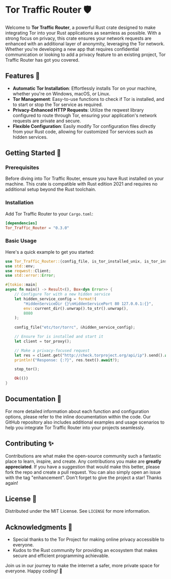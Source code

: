 # Tor Traffic Router 🛡️

Welcome to **Tor Traffic Router**, a powerful Rust crate designed to make integrating Tor into your Rust applications as seamless as possible. With a strong focus on privacy, this crate ensures your network requests are enhanced with an additional layer of anonymity, leveraging the Tor network. Whether you're developing a new app that requires confidential communication or looking to add a privacy feature to an existing project, Tor Traffic Router has got you covered.

## Features 🌟

- **Automatic Tor Installation**: Effortlessly installs Tor on your machine, whether you're on Windows, macOS, or Linux.
- **Tor Management**: Easy-to-use functions to check if Tor is installed, and to start or stop the Tor service as required.
- **Privacy-Enhanced HTTP Requests**: Utilize the reqwest library configured to route through Tor, ensuring your application's network requests are private and secure.
- **Flexible Configuration**: Easily modify Tor configuration files directly from your Rust code, allowing for customized Tor services such as hidden services.

## Getting Started 🚀

### Prerequisites

Before diving into Tor Traffic Router, ensure you have Rust installed on your machine. This crate is compatible with Rust edition 2021 and requires no additional setup beyond the Rust toolchain.

### Installation

Add Tor Traffic Router to your `Cargo.toml`:

```toml
[dependencies]
Tor_Traffic_Router = "0.3.0"
```

### Basic Usage

Here's a quick example to get you started:

```rust
use Tor_Traffic_Router::{config_file, is_tor_installed_unix, is_tor_installed_windows, install_tor, stop_tor, tor_proxy};
use std::env;
use reqwest::Client;
use std::error::Error;

#[tokio::main]
async fn main() -> Result<(), Box<dyn Error>> {
    // Configure Tor with a new hidden service
    let hidden_service_config = format!(
        "HiddenServiceDir {}\nHiddenServicePort 80 127.0.0.1:{}",
        env::current_dir().unwrap().to_str().unwrap(),
        8080
    );
    
    config_file("etc/tor/torrc", &hidden_service_config);

    // Ensure Tor is installed and start it
    let client = tor_proxy();

    // Make a privacy-focused request
    let res = client.get("http://check.torproject.org/api/ip").send().await?;
    println!("Response: {:?}", res.text().await?);

    stop_tor();

    Ok(())
}
```

## Documentation 📖

For more detailed information about each function and configuration options, please refer to the inline documentation within the code. Our GitHub repository also includes additional examples and usage scenarios to help you integrate Tor Traffic Router into your projects seamlessly.

## Contributing ✨

Contributions are what make the open-source community such a fantastic place to learn, inspire, and create. Any contributions you make are **greatly appreciated**. If you have a suggestion that would make this better, please fork the repo and create a pull request. You can also simply open an issue with the tag "enhancement". Don't forget to give the project a star! Thanks again!

## License 📄

Distributed under the MIT License. See `LICENSE` for more information.

## Acknowledgments 🙏

- Special thanks to the Tor Project for making online privacy accessible to everyone.
- Kudos to the Rust community for providing an ecosystem that makes secure and efficient programming achievable.

Join us in our journey to make the internet a safer, more private space for everyone. Happy coding! 🎉
